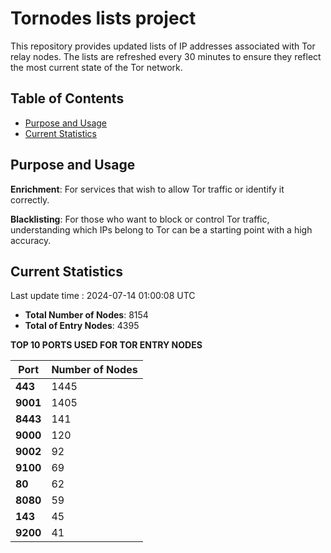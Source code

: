 # Tornodes lists project

This repository provides updated lists of IP addresses associated with Tor relay nodes. The lists are refreshed every 30 minutes to ensure they reflect the most current state of the Tor network.

## Table of Contents

- [Purpose and Usage](#purpose-and-usage)
- [Current Statistics](#current-statistics)


## Purpose and Usage

**Enrichment**: For services that wish to allow Tor traffic or identify it correctly.

**Blacklisting**: For those who want to block or control Tor traffic, understanding which IPs belong to Tor can be a starting point with a high accuracy.

## Current Statistics

Last update time : 2024-07-14 01:00:08 UTC

- **Total Number of Nodes**: 8154
- **Total of Entry Nodes**: 4395

**TOP 10 PORTS USED FOR TOR ENTRY NODES**

| **Port** | **Number of Nodes** |
|------|-----------------|
| **443**   | 1445  |
| **9001**   | 1405  |
| **8443**   | 141  |
| **9000**   | 120  |
| **9002**   | 92  |
| **9100**   | 69  |
| **80**   | 62  |
| **8080**   | 59  |
| **143**   | 45  |
| **9200**   | 41  |

